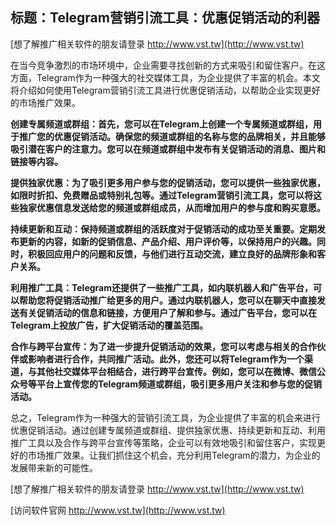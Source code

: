 ## **标题：Telegram营销引流工具：优惠促销活动的利器**

[想了解推广相关软件的朋友请登录 http://www.vst.tw](http://www.vst.tw)

在当今竞争激烈的市场环境中，企业需要寻找创新的方式来吸引和留住客户。在这方面，Telegram作为一种强大的社交媒体工具，为企业提供了丰富的机会。本文将介绍如何使用Telegram营销引流工具进行优惠促销活动，以帮助企业实现更好的市场推广效果。

**创建专属频道或群组：首先，您可以在Telegram上创建一个专属频道或群组，用于推广您的优惠促销活动。确保您的频道或群组的名称与您的品牌相关，并且能够吸引潜在客户的注意力。您可以在频道或群组中发布有关促销活动的消息、图片和链接等内容。**

**提供独家优惠：为了吸引更多用户参与您的促销活动，您可以提供一些独家优惠，如限时折扣、免费赠品或特别礼包等。通过Telegram营销引流工具，您可以将这些独家优惠信息发送给您的频道或群组成员，从而增加用户的参与度和购买意愿。**

**持续更新和互动：保持频道或群组的活跃度对于促销活动的成功至关重要。定期发布更新的内容，如新的促销信息、产品介绍、用户评价等，以保持用户的兴趣。同时，积极回应用户的问题和反馈，与他们进行互动交流，建立良好的品牌形象和客户关系。**

**利用推广工具：Telegram还提供了一些推广工具，如内联机器人和广告平台，可以帮助您将促销活动推广给更多的用户。通过内联机器人，您可以在聊天中直接发送有关促销活动的信息和链接，方便用户了解和参与。通过广告平台，您可以在Telegram上投放广告，扩大促销活动的覆盖范围。**

**合作与跨平台宣传：为了进一步提升促销活动的效果，您可以考虑与相关的合作伙伴或影响者进行合作，共同推广活动。此外，您还可以将Telegram作为一个渠道，与其他社交媒体平台相结合，进行跨平台宣传。例如，您可以在微博、微信公众号等平台上宣传您的Telegram频道或群组，吸引更多用户关注和参与您的促销活动。**

总之，Telegram作为一种强大的营销引流工具，为企业提供了丰富的机会来进行优惠促销活动。通过创建专属频道或群组、提供独家优惠、持续更新和互动、利用推广工具以及合作与跨平台宣传等策略，企业可以有效地吸引和留住客户，实现更好的市场推广效果。让我们抓住这个机会，充分利用Telegram的潜力，为企业的发展带来新的可能性。

[想了解推广相关软件的朋友请登录 http://www.vst.tw](http://www.vst.tw)


[访问软件官网 http://www.vst.tw](http://www.vst.tw)
